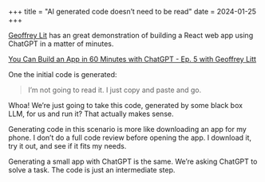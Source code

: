 +++
title = "AI generated code doesn’t need to be read"
date = 2024-01-25
+++

[Geoffrey Lit](https://www.geoffreylitt.com) has an great demonstration of building a React web app using ChatGPT in a matter of minutes.

[You Can Build an App in 60 Minutes with ChatGPT - Ep. 5 with Geoffrey Litt](https://www.youtube.com/watch?v=oy7uMpPrGMA)

One the initial code is generated:

> I’m not going to read it. I just copy and paste and go.

Whoa! We’re just going to take this code, generated by some black box LLM, for
us and run it? That actually makes sense.

Generating code in this scenario is more like downloading an app for my phone. I don’t do a full code review before opening the app. I download it, try it out, and see if it fits my needs.

Generating a small app with ChatGPT is the same. We’re asking ChatGPT to solve a task. The code is just an intermediate step.
